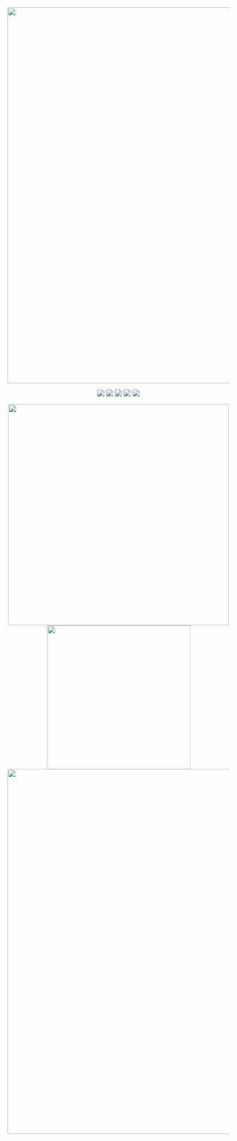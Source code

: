 <div align="center">
<img src="https://capsule-render.vercel.app/api?type=waving&theme=tokyonight&height=200&animation=fadeIn&section=Header&fontSize=50&text=Ssong.Ch94🙈&fontAlign=30" width="850">

<a target="_blank"><img src="https://img.shields.io/badge/HTML-black?style=for-the-badge&logo=html5&logoColor=#61DAFB"/></a>
<a target="_blank"><img src="https://img.shields.io/badge/CSS-black?style=for-the-badge&logo=css3&logoColor=#1572B6"/></a>
<a target="_blank"><img src="https://img.shields.io/badge/JavaScript-black?style=for-the-badge&logo=javascript&logoColor=#F7DF1E"/></a>
<a target="_blank"><img src="https://img.shields.io/badge/TypeScript-black?style=for-the-badge&logo=typescript&logoColor=#3178C6"/></a>
<a target="_blank"><img src="https://img.shields.io/badge/React-black?style=for-the-badge&logo=react&logoColor=#61DAFB"/></a>

<a href="https://github.com/anuraghazra/github-readme-stats">
  <img src="https://github-readme-stats.vercel.app/api?username=SsongCh94&show_icons=true&theme=tokyonight" width="500">
</a>

<a href="https://github.com/anuraghazra/github-readme-stats">
  <img src="https://github-readme-stats.vercel.app/api/top-langs/?username=SsongCh94&layout=compact&theme=tokyonight" width="325">
</a>

<a href="https://github.com/ashutosh00710/github-readme-activity-graph">
  <img src="https://github-readme-activity-graph.cyclic.app/graph?username=SsongCh94&height=250&theme=tokyo-night" width="825">
</a>

</div>
